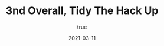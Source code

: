 ---
author:
  name: "Jatin Dehmiwal"
date: 2021-03-11
title: 3nd Overall, Tidy The Hack Up
eventname: MLH
eventlocation:
weight: 10
---